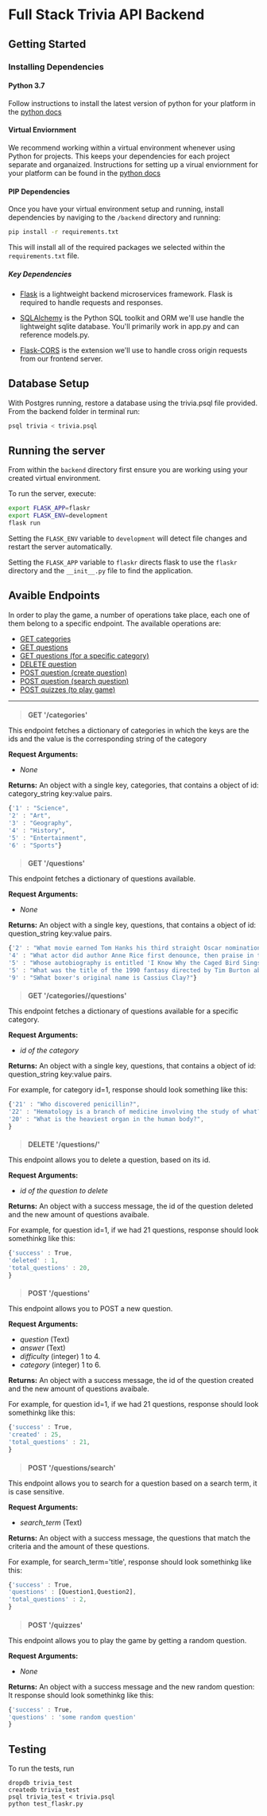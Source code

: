 # Full Stack Trivia API Backend

## Getting Started

### Installing Dependencies

#### Python 3.7

Follow instructions to install the latest version of python for your platform in the [python docs](https://docs.python.org/3/using/unix.html#getting-and-installing-the-latest-version-of-python)

#### Virtual Enviornment

We recommend working within a virtual environment whenever using Python for projects. This keeps your dependencies for each project separate and organaized. Instructions for setting up a virual enviornment for your platform can be found in the [python docs](https://packaging.python.org/guides/installing-using-pip-and-virtual-environments/)

#### PIP Dependencies

Once you have your virtual environment setup and running, install dependencies by naviging to the `/backend` directory and running:

```bash
pip install -r requirements.txt
```

This will install all of the required packages we selected within the `requirements.txt` file.

##### Key Dependencies

- [Flask](http://flask.pocoo.org/)  is a lightweight backend microservices framework. Flask is required to handle requests and responses.

- [SQLAlchemy](https://www.sqlalchemy.org/) is the Python SQL toolkit and ORM we'll use handle the lightweight sqlite database. You'll primarily work in app.py and can reference models.py. 

- [Flask-CORS](https://flask-cors.readthedocs.io/en/latest/#) is the extension we'll use to handle cross origin requests from our frontend server. 

## Database Setup
With Postgres running, restore a database using the trivia.psql file provided. From the backend folder in terminal run:
```bash
psql trivia < trivia.psql
```

## Running the server

From within the `backend` directory first ensure you are working using your created virtual environment.

To run the server, execute:

```bash
export FLASK_APP=flaskr
export FLASK_ENV=development
flask run
```

Setting the `FLASK_ENV` variable to `development` will detect file changes and restart the server automatically.

Setting the `FLASK_APP` variable to `flaskr` directs flask to use the `flaskr` directory and the `__init__.py` file to find the application. 

## Avaible Endpoints

In order to play the game, a number of operations take place, each one of them belong to a specific endpoint. The available operations are:

- [GET categories](#getCategories)
- [GET questions](#getQuestions1)
- [GET questions (for a specific category)](#getQuestions2)
- [DELETE question](#deleteQuestion)
- [POST question (create question)](#createQuestion)
- [POST question (search question)](#postQuestion)
- [POST quizzes (to play game)](#postQuizzes)

***
<h4 id="getCategories"></h4>

> **GET '/categories'**

This endpoint fetches a dictionary of categories in which the keys are the ids and the value is the corresponding string of the category

**Request Arguments:** 
- *None*

**Returns:** An object with a single key, categories, that contains a object of id: category_string key:value pairs. 

```javascript
{'1' : "Science",
'2' : "Art",
'3' : "Geography",
'4' : "History",
'5' : "Entertainment",
'6' : "Sports"}
```

<h4 id="getQuestions1"></h4>

> **GET '/questions'**

This endpoint fetches a dictionary of questions available.

**Request Arguments:** 
- *None*

**Returns:** An object with a single key, questions, that contains a object of id: question_string key:value pairs. 

```javascript
{'2' : "What movie earned Tom Hanks his third straight Oscar nomination, in 1996?",
'4' : "What actor did author Anne Rice first denounce, then praise in the role of her beloved Lestat?",
'5' : "Whose autobiography is entitled 'I Know Why the Caged Bird Sings'?",
'5' : "What was the title of the 1990 fantasy directed by Tim Burton about a young man with multi-bladed appendages?",
'9' : "SWhat boxer's original name is Cassius Clay?"}
```

<h4 id="getQuestions2"></h4>

> **GET '/categories/<id>/questions'**

This endpoint fetches a dictionary of questions available for a specific category.

**Request Arguments:** 
- *id of the category*

**Returns:** An object with a single key, questions, that contains a object of id: question_string key:value pairs. 

For example, for category id=1, response should look something like this:

```javascript
{'21' : "Who discovered penicillin?",
'22' : "Hematology is a branch of medicine involving the study of what?",
'20' : "What is the heaviest organ in the human body?",
}
```

<h4 id="deleteQuestion"></h4>

> **DELETE '/questions/<id>'**

This endpoint allows you to delete a question, based on its id.

**Request Arguments:** 
- *id of the question to delete*

**Returns:** An object with a success message, the id of the question deleted and the new amount of questions avaibale. 

For example, for question id=1, if we had 21 questions, response should look somethinkg like this:

```javascript
{'success' : True,
'deleted' : 1,
'total_questions' : 20,
}
```
<h4 id="createQuestion"></h4>

> **POST '/questions'**

This endpoint allows you to POST a new question.

**Request Arguments:** 
- *question* (Text)
- *answer* (Text)
- *difficulty* (integer) 1 to 4.
- *category* (integer) 1 to 6.

**Returns:** An object with a success message, the id of the question created and the new amount of questions avaibale. 

For example, for question id=1, if we had 21 questions, response should look somethinkg like this:

```javascript
{'success' : True,
'created' : 25,
'total_questions' : 21,
}
```
<h4 id="searchQuestion"></h4>

> **POST '/questions/search'**

This endpoint allows you to search for a question based on a search term, it is case sensitive.

**Request Arguments:** 
- *search_term* (Text)

**Returns:** An object with a success message, the questions that match the criteria and the amount of these questions. 

For example, for search_term='title', response should look somethinkg like this:

```javascript
{'success' : True,
'questions' : [Question1,Question2],
'total_questions' : 2,
}
```
<h4 id="postQuizzes"></h4>

> **POST '/quizzes'**

This endpoint allows you to play the game by getting a random question.

**Request Arguments:** 
- *None*

**Returns:** An object with a success message and the new random question: It response should look somethinkg like this:

```javascript
{'success' : True,
'questions' : 'some random question'
}
```

## Testing
To run the tests, run
```
dropdb trivia_test
createdb trivia_test
psql trivia_test < trivia.psql
python test_flaskr.py
```